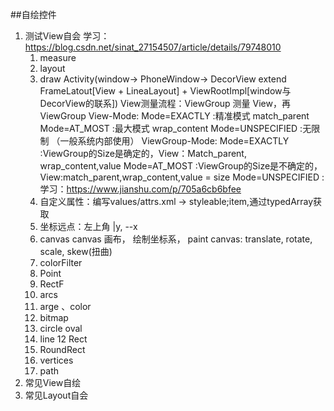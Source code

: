 ##自绘控件

1. 测试View自会
    学习：https://blog.csdn.net/sinat_27154507/article/details/79748010
    1. measure
    2. layout
    3. draw
    Activity(window-> 
             PhoneWindow->
             DecorView extend FrameLatout[View + LineaLayout] + ViewRootImpl[window与DecorView的联系])
    View测量流程：ViewGroup 测量 View，再ViewGroup
    View-Mode:
         Mode=EXACTLY :精准模式 match_parent
         Mode=AT_MOST :最大模式 wrap_content
         Mode=UNSPECIFIED :无限制 （一般系统内部使用）
    ViewGroup-Mode:
        Mode=EXACTLY :ViewGroup的Size是确定的，View：Match_parent, wrap_content,value
        Mode=AT_MOST :ViewGroup的Size是不确定的，View:match_parent,wrap_content,value = size
        Mode=UNSPECIFIED :
    学习：https://www.jianshu.com/p/705a6cb6bfee
    1. 自定义属性：编写values/attrs.xml -> styleable;item,通过typedArray获取
    2. 坐标远点：左上角  |y, --x
    3. canvas
        canvas 画布， 绘制坐标系， paint
        canvas: translate, rotate, scale, skew(扭曲)
    4. colorFilter
    5. Point
    6. RectF
    7. arcs
    8. arge 、color
    9. bitmap
    10. circle oval
    11. line
    12 Rect
    13. RoundRect
    14. vertices
    15. path
1. 常见View自绘
2. 常见Layout自会